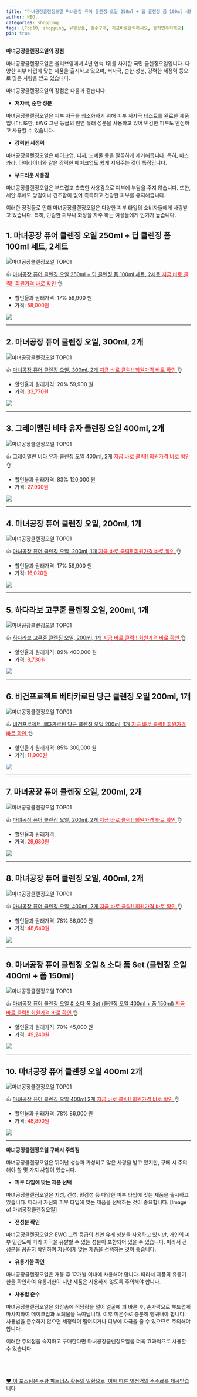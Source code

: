 ```yaml
---
title: "마녀공장클렌징오일 마녀공장 퓨어 클렌징 오일 250ml + 딥 클렌징 폼 100ml 세트, 2세트 필수 필요 추천 제품 비교 최저 가격 비교 장점 구매 후기 구매평"
author: NEO.
categories: shopping
tags: [Top10, shopping, 유행상품, 필수구매, 지금바로클릭하세요, 놓치면후회해요]
pin: true
---
```

**마녀공장클렌징오일의 장점**

마녀공장클렌징오일은 올리브영에서 4년 연속 1위를 차지한 국민 클렌징오일입니다. 다양한 피부 타입에 맞는 제품을 출시하고 있으며, 저자극, 순한 성분, 강력한 세정력 등으로 많은 사랑을 받고 있습니다.

마녀공장클렌징오일의 장점은 다음과 같습니다.

* **저자극, 순한 성분**

마녀공장클렌징오일은 피부 자극을 최소화하기 위해 피부 저자극 테스트를 완료한 제품입니다. 또한, EWG 그린 등급의 천연 유래 성분을 사용하고 있어 민감한 피부도 안심하고 사용할 수 있습니다.

* **강력한 세정력**

마녀공장클렌징오일은 메이크업, 피지, 노폐물 등을 말끔하게 제거해줍니다. 특히, 마스카라, 아이라이너와 같은 강력한 메이크업도 쉽게 지워주는 것이 특징입니다.

* **부드러운 사용감**

마녀공장클렌징오일은 부드럽고 촉촉한 사용감으로 피부에 부담을 주지 않습니다. 또한, 세안 후에도 당김이나 건조함이 없어 촉촉하고 건강한 피부를 유지해줍니다.

이러한 장점들로 인해 마녀공장클렌징오일은 다양한 피부 타입의 소비자들에게 사랑받고 있습니다. 특히, 민감한 피부나 화장을 자주 하는 여성들에게 인기가 높습니다.

   

## 1. 마녀공장 퓨어 클렌징 오일 250ml + 딥 클렌징 폼 100ml 세트, 2세트

![마녀공장클렌징오일 TOP01](https://thumbnail8.coupangcdn.com/thumbnails/remote/490x490ex/image/vendor_inventory/3e00/6bfd827e311f9992928eb0e5b5594e8072cb54258f83871655a89f458c9f.png)


👍 [마녀공장 퓨어 클렌징 오일 250ml + 딥 클렌징 폼 100ml 세트, 2세트 <font color=red> 지금 바로 클릭!! 회원가격 바로 확인 </font> ](https://link.coupang.com/re/AFFSDP?lptag=AF3617701&subid=GithubCoopas&pageKey=5761107680&traceid=V0-153&itemId=11518767591&vendorItemId=87343276413) 👌 


- 할인율과 원래가격: 17%  59,900   원
- 가격: <span style='color:red'>58,000원</span>

[![](/discount_price.png)](https://link.coupang.com/re/AFFSDP?lptag=AF3617701&subid=GithubCoopas&pageKey=5761107680&traceid=V0-153&itemId=11518767591&vendorItemId=87343276413)

---


   

## 2. 마녀공장 퓨어 클렌징 오일, 300ml, 2개

![마녀공장클렌징오일 TOP01](https://thumbnail10.coupangcdn.com/thumbnails/remote/490x490ex/image/vendor_inventory/ab91/a214d0e4cc1e34047f57356ddc3ee5687314fa69f018595ce4a54673f3ba.png)


👍 [마녀공장 퓨어 클렌징 오일, 300ml, 2개 <font color=red> 지금 바로 클릭!! 회원가격 바로 확인 </font> ](https://link.coupang.com/re/AFFSDP?lptag=AF3617701&subid=GithubCoopas&pageKey=6165729062&traceid=V0-153&itemId=19516995922&vendorItemId=87933523229) 👌 


- 할인율과 원래가격: 20%  59,900   원
- 가격: <span style='color:red'>33,770원</span>

[![](/discount_price.png)](https://link.coupang.com/re/AFFSDP?lptag=AF3617701&subid=GithubCoopas&pageKey=6165729062&traceid=V0-153&itemId=19516995922&vendorItemId=87933523229)

---


   

## 3. 그레이멜린 비타 유자 클렌징 오일 400ml, 2개

![마녀공장클렌징오일 TOP01](https://thumbnail7.coupangcdn.com/thumbnails/remote/490x490ex/image/vendor_inventory/5ecb/d18a121fa3d218b526a252a4de5cd3446b7984931045b6ab2874c06b0785.jpg)


👍 [그레이멜린 비타 유자 클렌징 오일 400ml, 2개 <font color=red> 지금 바로 클릭!! 회원가격 바로 확인 </font> ](https://link.coupang.com/re/AFFSDP?lptag=AF3617701&subid=GithubCoopas&pageKey=5079513709&traceid=V0-153&itemId=18773807871&vendorItemId=87770492764) 👌 


- 할인율과 원래가격: 83%  120,000   원
- 가격: <span style='color:red'>27,900원</span>

[![](/discount_price.png)](https://link.coupang.com/re/AFFSDP?lptag=AF3617701&subid=GithubCoopas&pageKey=5079513709&traceid=V0-153&itemId=18773807871&vendorItemId=87770492764)

---


   

## 4. 마녀공장 퓨어 클렌징 오일, 200ml, 1개

![마녀공장클렌징오일 TOP01](https://thumbnail9.coupangcdn.com/thumbnails/remote/490x490ex/image/vendor_inventory/6887/f4ce6cd2b36d112bdfcfb6021af72651405df149151dbfc4c15b3fb57f8f.jpg)


👍 [마녀공장 퓨어 클렌징 오일, 200ml, 1개 <font color=red> 지금 바로 클릭!! 회원가격 바로 확인 </font> ](https://link.coupang.com/re/AFFSDP?lptag=AF3617701&subid=GithubCoopas&pageKey=6165729062&traceid=V0-153&itemId=19690825270&vendorItemId=86388330417) 👌 


- 할인율과 원래가격: 17%  59,900   원
- 가격: <span style='color:red'>16,020원</span>

[![](/discount_price.png)](https://link.coupang.com/re/AFFSDP?lptag=AF3617701&subid=GithubCoopas&pageKey=6165729062&traceid=V0-153&itemId=19690825270&vendorItemId=86388330417)

---


   

## 5. 하다라보 고쿠쥰 클렌징 오일, 200ml, 1개

![마녀공장클렌징오일 TOP01](https://thumbnail8.coupangcdn.com/thumbnails/remote/490x490ex/image/retail/images/591350392383433-f7fa2dbf-0176-4659-b5ea-dd7c90eea3ba.jpg)


👍 [하다라보 고쿠쥰 클렌징 오일, 200ml, 1개 <font color=red> 지금 바로 클릭!! 회원가격 바로 확인 </font> ](https://link.coupang.com/re/AFFSDP?lptag=AF3617701&subid=GithubCoopas&pageKey=5455824275&traceid=V0-153&itemId=602280241&vendorItemId=4578117579) 👌 


- 할인율과 원래가격: 89%  400,000   원
- 가격: <span style='color:red'>8,730원</span>

[![](/discount_price.png)](https://link.coupang.com/re/AFFSDP?lptag=AF3617701&subid=GithubCoopas&pageKey=5455824275&traceid=V0-153&itemId=602280241&vendorItemId=4578117579)

---


   

## 6. 비건프로젝트 베타카로틴 당근 클렌징 오일 200ml, 1개

![마녀공장클렌징오일 TOP01](https://thumbnail9.coupangcdn.com/thumbnails/remote/490x490ex/image/vendor_inventory/d609/36f8b10cebeb0586bd4d288167dc2d303e2d19f25e7988e8e23824d661c5.jpg)


👍 [비건프로젝트 베타카로틴 당근 클렌징 오일 200ml, 1개 <font color=red> 지금 바로 클릭!! 회원가격 바로 확인 </font> ](https://link.coupang.com/re/AFFSDP?lptag=AF3617701&subid=GithubCoopas&pageKey=6610396711&traceid=V0-153&itemId=14987135675&vendorItemId=86546260647) 👌 


- 할인율과 원래가격: 85%  300,000   원
- 가격: <span style='color:red'>11,900원</span>

[![](/discount_price.png)](https://link.coupang.com/re/AFFSDP?lptag=AF3617701&subid=GithubCoopas&pageKey=6610396711&traceid=V0-153&itemId=14987135675&vendorItemId=86546260647)

---


   

## 7. 마녀공장 퓨어 클렌징 오일, 200ml, 2개

![마녀공장클렌징오일 TOP01](https://thumbnail9.coupangcdn.com/thumbnails/remote/490x490ex/image/vendor_inventory/a6dd/1cde6f0f380a066837de626108a5dc03d242093ab17b430f7b66fe2135c0.jpg)


👍 [마녀공장 퓨어 클렌징 오일, 200ml, 2개 <font color=red> 지금 바로 클릭!! 회원가격 바로 확인 </font> ](https://link.coupang.com/re/AFFSDP?lptag=AF3617701&subid=GithubCoopas&pageKey=6165729062&traceid=V0-153&itemId=18708349076&vendorItemId=82627461771) 👌 


- 할인율과 원래가격: 
- 가격: <span style='color:red'>29,680원</span>

[![](/discount_price.png)](https://link.coupang.com/re/AFFSDP?lptag=AF3617701&subid=GithubCoopas&pageKey=6165729062&traceid=V0-153&itemId=18708349076&vendorItemId=82627461771)

---


   

## 8. 마녀공장 퓨어 클렌징 오일, 400ml, 2개

![마녀공장클렌징오일 TOP01](https://thumbnail10.coupangcdn.com/thumbnails/remote/490x490ex/image/vendor_inventory/22ac/b458a635cdb7a0939a66cb4b895757380f84453faa1df02ef911a3003f56.png)


👍 [마녀공장 퓨어 클렌징 오일, 400ml, 2개 <font color=red> 지금 바로 클릭!! 회원가격 바로 확인 </font> ](https://link.coupang.com/re/AFFSDP?lptag=AF3617701&subid=GithubCoopas&pageKey=6165729062&traceid=V0-153&itemId=8661397556&vendorItemId=86885980539) 👌 


- 할인율과 원래가격: 78%  86,000   원
- 가격: <span style='color:red'>48,640원</span>

[![](/discount_price.png)](https://link.coupang.com/re/AFFSDP?lptag=AF3617701&subid=GithubCoopas&pageKey=6165729062&traceid=V0-153&itemId=8661397556&vendorItemId=86885980539)

---


   

## 9. 마녀공장 퓨어 클렌징 오일 & 소다 폼 Set (클렌징 오일 400ml + 폼 150ml)

![마녀공장클렌징오일 TOP01](https://thumbnail10.coupangcdn.com/thumbnails/remote/490x490ex/image/vendor_inventory/068e/be24cafd3ea954d8e9e6bd61630f48c62afc70b05c63bf6a4935496a590b.png)


👍 [마녀공장 퓨어 클렌징 오일 & 소다 폼 Set (클렌징 오일 400ml + 폼 150ml) <font color=red> 지금 바로 클릭!! 회원가격 바로 확인 </font> ](https://link.coupang.com/re/AFFSDP?lptag=AF3617701&subid=GithubCoopas&pageKey=7741636758&traceid=V0-153&itemId=20829987097&vendorItemId=87898124059) 👌 


- 할인율과 원래가격: 70%  45,000   원
- 가격: <span style='color:red'>49,240원</span>

[![](/discount_price.png)](https://link.coupang.com/re/AFFSDP?lptag=AF3617701&subid=GithubCoopas&pageKey=7741636758&traceid=V0-153&itemId=20829987097&vendorItemId=87898124059)

---


   

## 10. 마녀공장 퓨어 클렌징 오일 400ml 2개

![마녀공장클렌징오일 TOP01](https://thumbnail6.coupangcdn.com/thumbnails/remote/490x490ex/image/vendor_inventory/40c1/3ab028c049f4f5c09d04d616775ce025fcf8ed861c8275458aafeedb47d1.png)


👍 [마녀공장 퓨어 클렌징 오일 400ml 2개 <font color=red> 지금 바로 클릭!! 회원가격 바로 확인 </font> ](https://link.coupang.com/re/AFFSDP?lptag=AF3617701&subid=GithubCoopas&pageKey=7508280151&traceid=V0-153&itemId=19668056087&vendorItemId=87617889375) 👌 


- 할인율과 원래가격: 78%  86,000   원
- 가격: <span style='color:red'>48,890원</span>

[![](/discount_price.png)](https://link.coupang.com/re/AFFSDP?lptag=AF3617701&subid=GithubCoopas&pageKey=7508280151&traceid=V0-153&itemId=19668056087&vendorItemId=87617889375)

---
**마녀공장클렌징오일 구매시 주의점**

마녀공장클렌징오일은 뛰어난 성능과 가성비로 많은 사랑을 받고 있지만, 구매 시 주의해야 할 몇 가지 사항이 있습니다.

* **피부 타입에 맞는 제품 선택**

마녀공장클렌징오일은 지성, 건성, 민감성 등 다양한 피부 타입에 맞는 제품을 출시하고 있습니다. 따라서 자신의 피부 타입에 맞는 제품을 선택하는 것이 중요합니다.
[Image of 마녀공장클렌징오일]

* **전성분 확인**

마녀공장클렌징오일은 EWG 그린 등급의 천연 유래 성분을 사용하고 있지만, 개인의 피부 민감도에 따라 자극을 유발할 수 있는 성분이 포함되어 있을 수 있습니다. 따라서 전성분을 꼼꼼히 확인하여 자신에게 맞는 제품을 선택하는 것이 좋습니다.

* **유통기한 확인**

마녀공장클렌징오일은 개봉 후 12개월 이내에 사용해야 합니다. 따라서 제품의 유통기한을 확인하여 유통기한이 지난 제품은 사용하지 않도록 주의해야 합니다.

* **사용법 준수**

마녀공장클렌징오일은 화장솜에 적당량을 덜어 얼굴에 펴 바른 후, 손가락으로 부드럽게 마사지하여 메이크업과 노폐물을 녹여냅니다. 이후 미온수로 충분히 헹궈내야 합니다. 사용법을 준수하지 않으면 세정력이 떨어지거나 피부에 자극을 줄 수 있으므로 주의해야 합니다.

이러한 주의점을 숙지하고 구매한다면 마녀공장클렌징오일을 더욱 효과적으로 사용할 수 있습니다.<br><br><br><br><br> [ ❤  이 포스팅은 쿠팡 파트너스 활동의 일환으로, 이에 따른 일정액의 수수료를 제공받습니다](https://link.coupang.com/a/bcEFyh)
